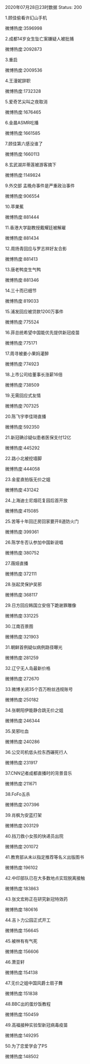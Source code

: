 2020年07月28日23时数据
Status: 200

1.顾佳偷看许幻山手机

微博热度:3596998

2.成都14岁女生坠亡案嫌疑人被批捕

微博热度:2092873

3.重启

微博热度:2009536

4.王漫妮辞职

微博热度:1732328

5.爱奇艺尖叫之夜取消

微博热度:1676465

6.金晨ASMR吃播

微博热度:1661585

7.顾佳第六感没谁了

微博热度:1660113

8.玄武湖并蒂莲被游客摘下

微博热度:1149824

9.外交部 孟晚舟事件是严重政治事件

微博热度:906554

10.苹果蕉

微博热度:881444

11.香港大学副教授戴耀廷被解雇

微博热度:881434

12.周扬青回应与罗志祥好友合影

微博热度:881413

13.唐老鸭变生气鸭

微博热度:881346

14.三十而已细节

微博热度:819033

15.浦发回应被贷款1200万事件

微博热度:775524

16.菲总统希望中国能优先提供新冠疫苗

微博热度:775171

17.周寻被姜小果妈灌醉

微博热度:774923

18.上市公司给董事长涨薪16倍

微博热度:738509

19.无需回应式友情

微博热度:707325

20.陈飞宇李佳琦直播

微博热度:592350

21.新冠确诊疑似患者医保支付12亿

微博热度:445292

22.路小北被挖墙脚

微博热度:444058

23.金星直拍版无价之姐

微博热度:431242

24.上海迪士尼烟花复园后首开放

微博热度:415085

25.苦等十年回迁房回家要开8道防火门

微博热度:399361

26.陈学冬否认参加中国新说唱

微博热度:380752

27.薇娅直播

微博热度:372111

28.张起灵保护吴邪

微博热度:368117

29.日方回应韩国立安倍下跪谢罪雕像

微博热度:331225

30.江南百景图

微博热度:321903

31.朝鲜首例疑似病例路径曝光

微博热度:281259

32.辽宁无人岛最新价格

微博热度:272670

33.微博关闭35个百万粉丝违规账号

微博热度:250182

34.张朝阳伊能静合跳无价之姐

微博热度:246344

35.吴邪吐血

微博热度:240286

36.公交司机低头捡东西碾死行人

微博热度:231917

37.CNN记者成都直播时的背景音乐

微博热度:211671

38.FoFo五杀

微博热度:207396

39.肖枫为安蓝打架

微博热度:203129

40.挡刀救小女孩的快递员出院

微博热度:201072

41.教育部从未以指定推荐等名义出版图书

微博热度:196102

42.中印部队已在大多数地点实现脱离接触

微博热度:183863

43.张文宏称正在研究新冠特效药

微博热度:180616

44.吉卜力公园正式开工

微博热度:156645

45.被林有有气死

微博热度:156606

46.萧亚轩

微博热度:154138

47.无价之姐中国风爵士扇子舞

微博热度:151838

48.BBC出的蛋炒饭教程

微博热度:150459

49.高福接种实验型新冠病毒疫苗

微博热度:149295

50.为了恋爱学会了PS

微博热度:148502

